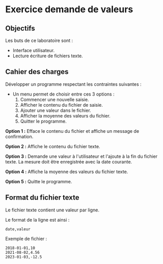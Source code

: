 # Exercice demande de valeurs

## Objectifs
Les buts de ce laboratoire sont :
- Interface utilisateur.
- Lecture écriture de fichiers texte.

## Cahier des charges
Développer un programme respectant les contraintes suivantes :

- Un menu permet de choisir entre ces 3 options :
  1. Commencer une nouvelle saisie.
  2. Afficher le contenu du fichier de saisie.
  3. Ajouter une valeur dans le fichier.
  4. Afficher la moyenne des valeurs du fichier.
  5. Quitter le programme.

**Option 1 :**
Efface le contenu du fichier et affiche un message de confirmation.

**Option 2 :**
Affiche le contenu du fichier texte.

**Option 3 :**
Demande une valeur à l'utilisateur et l'ajoute à la fin du fichier texte.
La mesure doit être enregistrée avec la date courante.

**Option 4 :**
Affiche la moyenne des valeurs du fichier texte.

**Option 5 :**
Quitte le programme.

## Format du fichier texte
Le fichier texte contient une valeur par ligne.

Le format de la ligne est ainsi :
```
date,valeur
```

Exemple de fichier :
```
2018-01-01,10
2021-08-02,4.56
2023-01-03,-12.5
```